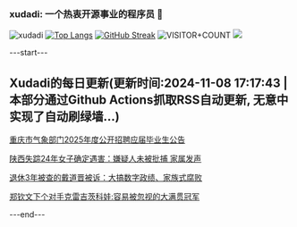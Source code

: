 ### xudadi: 一个热衷开源事业的程序员 👋

![xudadi](https://github-readme-stats-git-masterorgs-github-readme-stats-team.vercel.app/api?username=xudadi)
[![Top Langs](https://github-readme-stats.vercel.app/api/top-langs/?username=xudadi)](https://github.com/anuraghazra/github-readme-stats)
[![GitHub Streak](https://streak-stats.demolab.com?user=xudadi&locale=zh_Hans)](https://git.io/streak-stats)
![VISITOR+COUNT](https://komarev.com/ghpvc/?username=xudadi&label=VISITOR+COUNT)
![](https://raw.githubusercontent.com/xudadi/xudadi/main/assets/github-contribution-grid-snake.svg)


---start---

## Xudadi的每日更新(更新时间:2024-11-08 17:17:43 | 本部分通过Github Actions抓取RSS自动更新, 无意中实现了自动刷绿墙...)

[重庆市气象部门2025年度公开招聘应届毕业生公告](https://www.gongkaoleida.com/article/2187010)

[陕西失踪24年女子确定遇害：嫌疑人未被批捕 家属发声](https://m.163.com/news/article/JGFII6N90530JPVV.html)

[退休3年被查的戴道晋被诉：大搞数字政绩、家族式腐败](https://m.163.com/news/article/JGFF4B620530JPVV.html)

[郑钦文下个对手克雷吉茨科娃:容易被忽视的大满贯冠军](https://m.163.com/news/article/JGFE0D610514R9P4.html)

---end---

